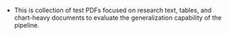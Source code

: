 - This is collection of test PDFs focused on research text, tables, and chart-heavy documents to evaluate the generalization capability of the pipeline.
